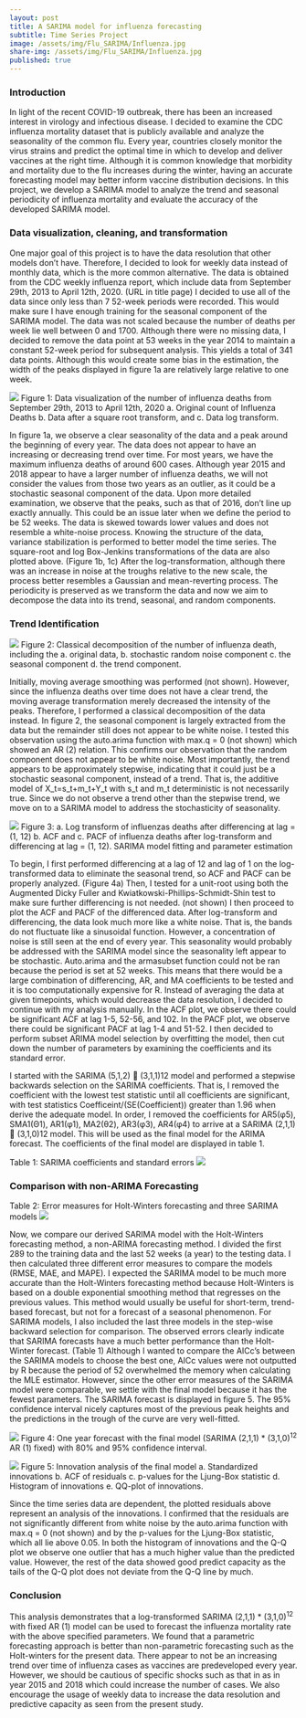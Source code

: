 ```yaml
---
layout: post
title: A SARIMA model for influenza forecasting
subtitle: Time Series Project
image: /assets/img/Flu_SARIMA/Influenza.jpg
share-img: /assets/img/Flu_SARIMA/Influenza.jpg
published: true
---
```


### Introduction
In light of the recent COVID-19 outbreak, there has been an increased interest in virology and infectious disease. I decided to examine the CDC influenza mortality dataset that is publicly available and analyze the seasonality of the common flu. Every year, countries closely monitor the virus strains and predict the optimal time in which to develop and deliver vaccines at the right time. Although it is common knowledge that morbidity and mortality due to the flu increases during the winter, having an accurate forecasting model may better inform vaccine distribution decisions. In this project, we develop a SARIMA model to analyze the trend and seasonal periodicity of influenza mortality and evaluate the accuracy of the developed SARIMA model.

### Data visualization, cleaning, and transformation
One major goal of this project is to have the data resolution that other models don’t have. Therefore, I decided to look for weekly data instead of monthly data, which is the more common alternative. The data is obtained from the CDC weekly influenza report, which include data from September 29th, 2013 to April 12th, 2020. (URL in title page) I decided to use all of the data since only less than 7 52-week periods were recorded. This would make sure I have enough training for the seasonal component of the SARIMA model. The data was not scaled because the number of deaths per week lie well between 0 and 1700. Although there were no missing data, I decided to remove the data point at 53 weeks in the year 2014 to maintain a constant 52-week period for subsequent analysis. This yields a total of 341 data points. Although this would create some bias in the estimation, the width of the peaks displayed in figure 1a are relatively large relative to one week.

![](/assets/img/Flu_SARIMA/figure_1.png)
Figure 1: Data visualization of the number of influenza deaths from September 29th, 2013 to April 12th, 2020 a. Original count of Influenza Deaths b. Data after a square root transform, and c. Data log transform.

In figure 1a, we observe a clear seasonality of the data and a peak around the beginning of every year. The data does not appear to have an increasing or decreasing trend over time. For most years, we have the maximum influenza deaths of around 600 cases. Although year 2015 and 2018 appear to have a larger number of influenza deaths, we will not consider the values from those two years as an outlier, as it could be a stochastic seasonal component of the data. Upon more detailed examination, we observe that the peaks, such as that of 2016, don’t line up exactly annually. This could be an issue later when we define the period to be 52 weeks. The data is skewed towards lower values and does not resemble a white-noise process. Knowing the structure of the data, variance stabilization is performed to better model the time series. The square-root and log Box-Jenkins transformations of the data are also plotted above. (Figure 1b, 1c) After the log-transformation, although there was an increase in noise at the troughs relative to the new scale, the process better resembles a Gaussian and mean-reverting process. The periodicity is preserved as we transform the data and now we aim to decompose the data into its trend, seasonal, and random components.

### Trend Identification
 
![](/assets/img/Flu_SARIMA/figure_2.png)
Figure 2: Classical decomposition of the number of influenza death, including the a. original data, b. stochastic random noise component c. the seasonal component d. the trend component.

Initially, moving average smoothing was performed (not shown). However, since the influenza deaths over time does not have a clear trend, the moving average transformation merely decreased the intensity of the peaks. Therefore, I performed a classical decomposition of the data instead. In figure 2, the seasonal component is largely extracted from the data but the remainder still does not appear to be white noise. I tested this observation using the auto.arima function with max.q = 0 (not shown) which showed an AR (2) relation. This confirms our observation that the random component does not appear to be white noise. Most importantly, the trend appears to be approximately stepwise, indicating that it could just be a stochastic seasonal component, instead of a trend. That is, the additive model of X_t=s_t+m_t+Y_t with s_t and m_t deterministic is not necessarily true. Since we do not observe a trend other than the stepwise trend, we move on to a SARIMA model to address the stochasticity of seasonality.
 
![](/assets/img/Flu_SARIMA/figure_3.png)
Figure 3: a. Log transform of influenzas deaths after differencing at lag = (1, 12) b. ACF and c. PACF of influenza deaths after log-transform and differencing at lag = (1, 12).
SARIMA model fitting and parameter estimation

To begin, I first performed differencing at a lag of 12 and lag of 1 on the log-transformed data to eliminate the seasonal trend, so ACF and PACF can be properly analyzed. (Figure 4a) Then, I tested for a unit-root using both the Augmented Dicky Fuller and Kwiatkowski-Phillips-Schmidt-Shin test to make sure further differencing is not needed. (not shown) I then proceed to plot the ACF and PACF of the differenced data. After log-transform and differencing, the data look much more like a white noise. That is, the bands do not fluctuate like a sinusoidal function. However, a concentration of noise is still seen at the end of every year. This seasonality would probably be addressed with the SARIMA model since the seasonality left appear to be stochastic. Auto.arima and the armasubset function could not be ran because the period is set at 52 weeks. This means that there would be a large combination of differencing, AR, and MA coefficients to be tested and it is too computationally expensive for R. Instead of averaging the data at given timepoints, which would decrease the data resolution, I decided to continue with my analysis manually. In the ACF plot, we observe there could be significant ACF at lag 1-5, 52-56, and 102. In the PACF plot, we observe there could be significant PACF at lag 1-4 and 51-52. I then decided to perform subset ARIMA model selection by overfitting the model, then cut down the number of parameters by examining the coefficients and its standard error.

I started with the SARIMA (5,1,2)  (3,1,1)12 model and performed a stepwise backwards selection on the SARIMA coefficients. That is, I removed the coefficient with the lowest test statistic until all coefficients are significant, with test statistics Coefficeint/(SE(Coefficient)) greater than 1.96 when derive the adequate model. In order, I removed the coefficients for AR5(φ5), SMA1(Θ1), AR1(φ1), MA2(θ2), AR3(φ3), AR4(φ4) to arrive at a SARIMA (2,1,1)  (3,1,0)12 model. This will be used as the final model for the ARIMA forecast. The coefficients of the final model are displayed in table 1.

Table 1: SARIMA coefficients and standard errors
![](/assets/img/Flu_SARIMA/table_1.png)

### Comparison with non-ARIMA Forecasting

Table 2: Error measures for Holt-Winters forecasting and three SARIMA models
![](/assets/img/Flu_SARIMA/table_2.png)

Now, we compare our derived SARIMA model with the Holt-Winters forecasting method, a non-ARIMA forecasting method. I divided the first 289 to the training data and the last 52 weeks (a year) to the testing data. I then calculated three different error measures to compare the models (RMSE, MAE, and MAPE). I expected the SARIMA model to be much more accurate than the Holt-Winters forecasting method because Holt-Winters is based on a double exponential smoothing method that regresses on the previous values. This method would usually be useful for short-term, trend-based forecast, but not for a forecast of a seasonal phenomenon. For SARIMA models, I also included the last three models in the step-wise backward selection for comparison. The observed errors clearly indicate that SARIMA forecasts have a much better performance than the Holt-Winter forecast. (Table 1) Although I wanted to compare the AICc’s between the SARIMA models to choose the best one, AICc values were not outputted by R because the period of 52 overwhelmed the memory when calculating the MLE estimator. However, since the other error measures of the SARIMA model were comparable, we settle with the final model because it has the fewest parameters. The SARIMA forecast is displayed in figure 5. The 95% confidence interval nicely captures most of the previous peak heights and the predictions in the trough of the curve are very well-fitted.
 
![](/assets/img/Flu_SARIMA/figure_4.png)
Figure 4: One year forecast with the final model (SARIMA (2,1,1) * (3,1,0)<sup>12</sup> AR (1) fixed) with 80% and 95% confidence interval.

![](/assets/img/Flu_SARIMA/figure_5.png)
Figure 5: Innovation analysis of the final model a. Standardized innovations b. ACF of residuals c. p-values for the Ljung-Box statistic d. Histogram of innovations e. QQ-plot of innovations.

Since the time series data are dependent, the plotted residuals above represent an analysis of the innovations. I confirmed that the residuals are not significantly different from white noise by the auto.arima function with max.q = 0 (not shown) and by the p-values for the Ljung-Box statistic, which all lie above 0.05. In both the histogram of innovations and the Q-Q plot we observe one outlier that has a much higher value than the predicted value. However, the rest of the data showed good predict capacity as the tails of the Q-Q plot does not deviate from the Q-Q line by much.

### Conclusion
This analysis demonstrates that a log-transformed SARIMA (2,1,1) * (3,1,0)<sup>12</sup> with fixed AR (1) model can be used to forecast the influenza mortality rate with the above specified parameters. We found that a parametric forecasting approach is better than non-parametric forecasting such as the Holt-winters for the present data. There appear to not be an increasing trend over time of influenza cases as vaccines are predeveloped every year. However, we should be cautious of specific shocks such as that in as in year 2015 and 2018 which could increase the number of cases. We also encourage the usage of weekly data to increase the data resolution and predictive capacity as seen from the present study.
